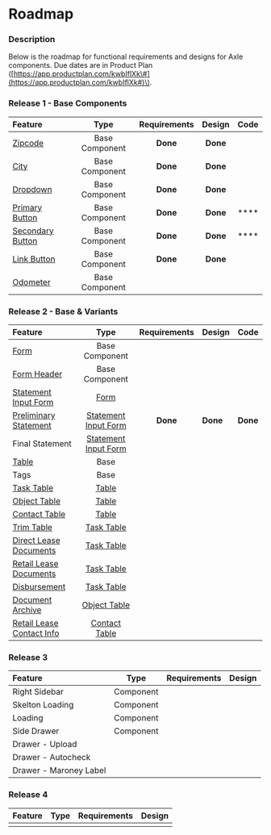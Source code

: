 # Roadmap

### Description

Below is the roadmap for functional requirements and designs for Axle components. Due dates are in Product Plan \([https://app.productplan.com/kwbIflXk\#](https://app.productplan.com/kwbIflXk#)\).

### Release 1 - Base Components

| Feature | Type | Requirements | Design | Code |
| :--- | :---: | :---: | :---: | :--- |
| [Zipcode ](../components/input/zipcode.md) | Base Component | **Done** | **Done** |  |
| [City ](../components/input/city.md) | Base Component | **Done** | **Done** |  |
| [Dropdown](../components/dropdown.md) | Base Component | **Done** | **Done** |  |
| [Primary Button](../components/button/primary-button.md) | Base Component | **Done** | **Done** | \*\*\*\* |
| [Secondary Button](../components/button/secondary-button.md) | Base Component | **Done** | **Done** | \*\*\*\* |
| [Link Button](../components/button/link-button.md) | Base Component | **Done** | **Done** |  |
| [Odometer](../components/input/odometer-mileage.md) | Base Component |  |  |  |

### Release 2 - Base & Variants

| Feature | Type | Requirements | Design | Code |
| :--- | :---: | :---: | :--- | :--- |
| [Form](../components/form/) | Base Component |  |  |  |
| [Form Header](../components/header/) | Base Component |  |  |  |
| [Statement Input Form](../components/form/preliminary-and-final-statements/) | [Form](../components/form/) |  |  |  |
| [Preliminary Statement](../components/form/preliminary-and-final-statements/lbo-preliminary-statement.md) | [Statement Input Form](../components/form/preliminary-and-final-statements/) | **Done** | **Done** | **Done** |
| Final Statement | [Statement Input Form](../components/form/preliminary-and-final-statements/) |  |  |  |
| [Table](../components/task-tables/) | Base |  |  |  |
| Tags | Base |  |  |  |
| [Task Table](../components/task-tables/task-table/) | [Table](../components/task-tables/) |  |  |  |
| [Object Table](../components/task-tables/object-table/) | [Table](../components/task-tables/) |  |  |  |
| [Contact Table](../components/task-tables/contact-table/) | [Table](../components/task-tables/) |  |  |  |
| [Trim Table](../components/task-tables/task-table/trim.md) | [Task Table](../components/task-tables/task-table/) |  |  |  |
| [Direct Lease Documents](../components/task-tables/task-table/direct-lease-documents.md) | [Task Table](../components/task-tables/task-table/) |  |  |  |
| [Retail Lease Documents](../components/task-tables/task-table/retail-lease-documents.md) | [Task Table](../components/task-tables/task-table/) |  |  |  |
| [Disbursement](../components/task-tables/task-table/disbursement.md) | [Task Table](../components/task-tables/task-table/) |  |  |  |
| [Document Archive](../components/task-tables/object-table/archive.md) | [Object Table](../components/task-tables/object-table/) |  |  |  |
| [Retail Lease Contact Info](../components/task-tables/contact-table/retail-lease-contact-info.md) | [Contact Table](../components/task-tables/contact-table/) |  |  |  |

### Release 3

| Feature | Type | Requirements | Design |
| :--- | :---: | :---: | :--- |
| Right Sidebar | Component |  |  |
| Skelton Loading | Component |  |  |
| Loading | Component |  |  |
| Side Drawer | Component |  |  |
| Drawer - Upload |  |  |  |
| Drawer - Autocheck |  |  |  |
| Drawer - Maroney Label |  |  |  |

### Release 4

| Feature | Type | Requirements | Design |
| :--- | :---: | :---: | :---: |
|  |  |  |  |

